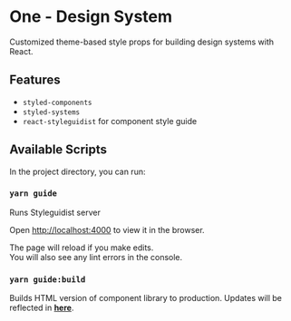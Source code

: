 # One - Design System

Customized theme-based style props for building design systems with React.

## Features

- `styled-components`
- `styled-systems`
- `react-styleguidist` for component style guide

## Available Scripts

In the project directory, you can run:

### `yarn guide`

Runs Styleguidist server

Open [http://localhost:4000](http://localhost:4000) to view it in the browser.

The page will reload if you make edits.<br>
You will also see any lint errors in the console.

### `yarn guide:build`

Builds HTML version of component library to production. Updates will be reflected in **[here](https://binh-component-library.netlify.com/)**.
